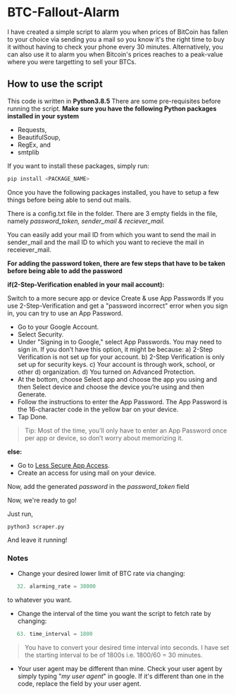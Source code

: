 # BTC-Fallout-Alarm

I have created a simple script to alarm you when prices of BitCoin has fallen to your choice via sending you a mail so you know it's the right time to buy it without having to check your phone every 30 minutes.
Alternatively, you can also use it to alarm you when Bitcoin's prices reaches to a peak-value where you were targetting to sell your BTCs.

## How to use the script

This code is written in **Python3.8.5**
There are some pre-requisites before running the script.
**Make sure you have the following Python packages installed in your system**
- Requests,
- BeautifulSoup,
- RegEx, and
- smtplib

If you want to install these packages, simply run:

```python
pip install <PACKAGE_NAME>
```

Once you have the following packages installed, you have to setup a few things before being able to send out mails.

There is a config.txt file in the folder. 
There are 3 empty fields in the file, namely _password_token, sender_mail & reciever_mail._

You can easily add your mail ID from which you want to send the mail in sender_mail and the mail ID to which you want to recieve the mail in receiever_mail.

**For adding the password token, there are few steps that have to be taken before being able to add the password**

**if(2-Step-Verification enabled in your mail account):**

Switch to a more secure app or device
Create & use App Passwords
If you use 2-Step-Verification and get a "password incorrect" error when you sign in, you can try to use an App Password.

- Go to your Google Account.
- Select Security.
- Under "Signing in to Google," select App Passwords. You may need to sign in. If you don’t have this option, it might be because:
    a) 2-Step Verification is not set up for your account.
    b) 2-Step Verification is only set up for security keys.
    c) Your account is through work, school, or other d) organization.
    d) You turned on Advanced Protection.
- At the bottom, choose Select app and choose the app you using and then Select device and choose the device you’re using and then Generate.
- Follow the instructions to enter the App Password. The App Password is the 16-character code in the yellow bar on your device.
- Tap Done.
> Tip: Most of the time, you’ll only have to enter an App Password once per app or device, so don’t worry about memorizing it.

**else:**

- Go to [Less Secure App Access](https://myaccount.google.com/lesssecureapps?pli=1&rapt=AEjHL4O-GUFRq2YIMVUlBddVpK3gKg9v-pX6QX_TwPnlFNqKiIEWKX0pKCfxNxgtNFWdjXgfmBVQdZ-Nnvy3GJS5IcHMsSRNYA).
- Create an access for using mail on your device.

Now, add the generated _password_ in the _password_token_ field

Now, we're ready to go!

Just run,

```
python3 scraper.py
```

And leave it running!

### Notes

- Change your desired lower limit of BTC rate via changing:

```python
   32. alarming_rate = 38000
```

to whatever you want.

- Change the interval of the time you want the script to fetch rate by changing:

```python
   63. time_interval = 1800
```

> You have to convert your desired time interval into seconds. I have set the starting interval to be of 1800s i.e. 1800/60 = 30 minutes.

- Your user agent may be different than mine. Check your user agent by simply typing "_my user agent_" in google.
If it's different than one in the code, replace the field by your user agent.
